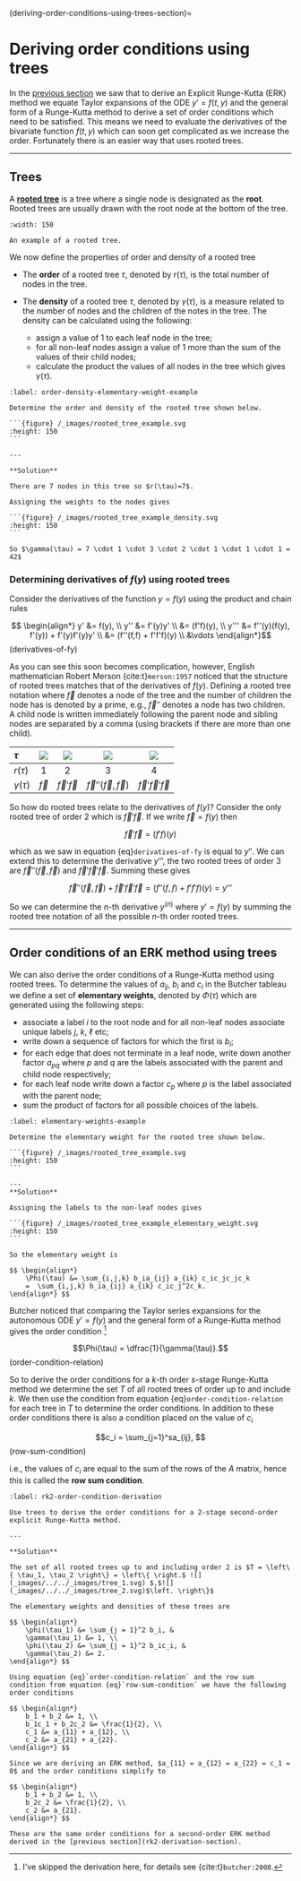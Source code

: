 (deriving-order-conditions-using-trees-section)=

# Deriving order conditions using trees

In the [previous section](rk2-derivation-section) we saw that to derive an Explicit Runge-Kutta (ERK) method we equate Taylor expansions of the ODE $y'=f(t,y)$ and the general form of a Runge-Kutta method to derive a set of order conditions which need to be satisfied. This means we need to evaluate the derivatives of the bivariate function $f(t,y)$ which can soon get complicated as we increase the order. Fortunately there is an easier way that uses rooted trees.

---

## Trees

A <a href="https://en.wikipedia.org/wiki/Tree_(graph_theory)#Rooted_tree" target="_blank">**rooted tree**</a> is a tree where a single node is designated as the **root**. Rooted trees are usually drawn with the root node at the bottom of the tree.

```{figure} /_images/rooted_tree_example.svg
:width: 150

An example of a rooted tree.
```

We now define the properties of order and density of a rooted tree

- The **order** of a rooted tree $\tau$, denoted by $r(\tau)$, is the total number of nodes in the tree.
- The **density** of a rooted tree $\tau$, denoted by $\gamma(\tau)$, is a measure related to the number of nodes and the children of the notes in the tree. The density can be calculated using the following:

  - assign a value of 1 to each leaf node in the tree;
  - for all non-leaf nodes assign a value of 1 more than the sum of the values of their child nodes;
  - calculate the product the values of all nodes in the tree which gives $\gamma(\tau)$.

`````{prf:example}
:label: order-density-elementary-weight-example

Determine the order and density of the rooted tree shown below.

```{figure} /_images/rooted_tree_example.svg
:height: 150
```

---

**Solution**

There are 7 nodes in this tree so $r(\tau)=7$.

Assigning the weights to the nodes gives

```{figure} /_images/rooted_tree_example_density.svg
:height: 150
```

So $\gamma(\tau) = 7 \cdot 1 \cdot 3 \cdot 2 \cdot 1 \cdot 1 \cdot 1 = 42$

`````

### Determining derivatives of $f(y)$ using rooted trees

Consider the derivatives of the function $y = f(y)$ using the product and chain rules

$$ \begin{align*}
    y' &= f(y), \\
    y'' &= f'(y)y' \\
    &= (f'f)(y), \\
    y''' &= f''(y)(f(y), f'(y)) + f'(y)f'(y)y' \\
    &= (f''(f,f) + f'f'f)(y) \\
    &\vdots
\end{align*}$$ (derivatives-of-fy)

As you can see this soon becomes complication, however, English mathematician Robert Merson {cite:t}`merson:1957` noticed that the structure of rooted trees matches that of the derivatives of $f(y)$. Defining a rooted tree notation where $\vec{f}$ denotes a node of the tree and the number of children the node has is denoted by a prime, e.g., $\vec{f}''$ denotes a node has two children. A child node is written immediately following the parent node and sibling nodes are separated by a comma (using brackets if there are more than one child). 

| $\tau$ | ![](/_images/rooted_tree_f.svg) | ![](/_images/rooted_tree_fdashf.svg) | ![](/_images/rooted_tree_fdashdashff.svg) |  ![](/_images/rooted_tree_fdashfdashf.svg) |
|:--|:--:|:--:|:--:|:--:|
| $r(\tau)$ | 1 | 2 | 3 | 4 |
| $\gamma(\tau)$ | $\vec{f}$ | $\vec{f}'\vec{f}$ | $\vec{f}''(\vec{f},\vec{f})$ | $\vec{f}'\vec{f}'\vec{f}$ |

So how do rooted trees relate to the derivatives of $f(y)$? Consider the only rooted tree of order 2 which is $\vec{f}'\vec{f}$. If we write $\vec{f} = f(y)$ then

$$\vec{f}'\vec{f} = (f'f)(y)$$

which as we saw in equation {eq}`derivatives-of-fy` is equal to $y''$. We can extend this to determine the derivative $y'''$, the two rooted trees of order 3 are $\vec{f}''(\vec{f},\vec{f})$ and $\vec{f}'\vec{f}'\vec{f}$. Summing these gives

$$ \vec{f}''(\vec{f},\vec{f}) + \vec{f}'\vec{f}'\vec{f} = (f''(f,f) + f'f'f)(y) = y'''$$

So we can determine the $n$-th derivative $y^{(n)}$ where $y'=f(y)$ by summing the rooted tree notation of all the possible $n$-th order rooted trees.

---

## Order conditions of an ERK method using trees

We can also derive the order conditions of a Runge-Kutta method using rooted trees. To determine the values of $a_{ij}$, $b_i$ and $c_i$ in the Butcher tableau we define a set of **elementary weights**, denoted by $\Phi(\tau)$ which are generated using the following steps:

- associate a label $i$ to the root node and for all non-leaf nodes associate unique labels $j$, $k$, $\ell$ etc;
- write down a sequence of factors for which the first is $b_i$;
- for each edge that does not terminate in a leaf node, write down another factor $a_{pq}$ where $p$ and $q$ are the labels associated with the parent and child node respectively;
- for each leaf node write down a factor $c_p$ where $p$ is the label associated with the parent node;
- sum the product of factors for all possible choices of the labels.

`````{prf:example}
:label: elementary-weights-example

Determine the elementary weight for the rooted tree shown below.

```{figure} /_images/rooted_tree_example.svg
:height: 150
```

---
**Solution**

Assigning the labels to the non-leaf nodes gives

```{figure} /_images/rooted_tree_example_elementary_weight.svg
:height: 150
```

So the elementary weight is

$$ \begin{align*}
    \Phi(\tau) &= \sum_{i,j,k} b_ia_{ij} a_{ik} c_ic_jc_jc_k
    =  \sum_{i,j,k} b_ia_{ij} a_{ik} c_ic_j^2c_k.
\end{align*} $$

`````

Butcher noticed that comparing the Taylor series expansions for the autonomous ODE $y'=f(y)$ and the general form of a Runge-Kutta method gives the order condition [^1]

[^1]: I've skipped the derivation here, for details see {cite:t}`butcher:2008`.

$$\Phi(\tau) = \dfrac{1}{\gamma(\tau)}.$$(order-condition-relation)

So to derive the order conditions for a $k$-th order $s$-stage Runge-Kutta method we determine the set $T$ of all rooted trees of order up to and include $k$. We then use the condition from equation {eq}`order-condition-relation` for each tree in $T$ to determine the order conditions. In addition to these order conditions there is also a condition placed on the value of $c_i$

$$c_i = \sum_{j=1}^sa_{ij}, $$(row-sum-condition)

i.e., the values of $c_i$ are equal to the sum of the rows of the $A$ matrix, hence this is called the **row sum condition**.

`````{prf:example}
:label: rk2-order-condition-derivation

Use trees to derive the order conditions for a 2-stage second-order explicit Runge-Kutta method.

---

**Solution**

The set of all rooted trees up to and including order 2 is $T = \left\{ \tau_1, \tau_2 \right\} = \left\{ \right.$ ![](_images/../../_images/tree_1.svg) $,$![](_images/../../_images/tree_2.svg)$\left. \right\}$

The elementary weights and densities of these trees are 

$$ \begin{align*}
    \phi(\tau_1) &= \sum_{j = 1}^2 b_i, &
    \gamma(\tau_1) &= 1, \\
    \phi(\tau_2) &= \sum_{j = 1}^2 b_ic_i, &
    \gamma(\tau_2) &= 2.
\end{align*} $$

Using equation {eq}`order-condition-relation` and the row sum condition from equation {eq}`row-sum-condition` we have the following order conditions

$$ \begin{align*}
    b_1 + b_2 &= 1, \\
    b_1c_1 + b_2c_2 &= \frac{1}{2}, \\
    c_1 &= a_{11} + a_{12}, \\
    c_2 &= a_{21} + a_{22}.
\end{align*} $$

Since we are deriving an ERK method, $a_{11} = a_{12} = a_{22} = c_1 = 0$ and the order conditions simplify to

$$ \begin{align*}
    b_1 + b_2 &= 1, \\
    b_2c_2 &= \frac{1}{2}, \\
    c_2 &= a_{21}.
\end{align*} $$

These are the same order conditions for a second-order ERK method derived in the [previous section](rk2-derivation-section).

`````
